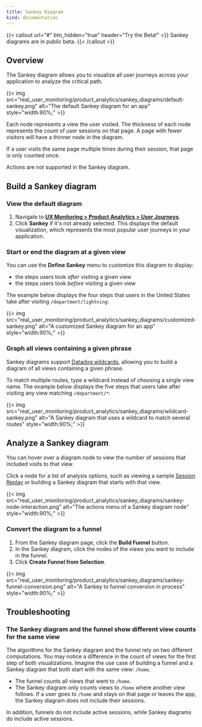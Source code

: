 ```yaml
---
title: Sankey Diagram
kind: documentation
---
```


{{< callout url="#" btn_hidden="true" header="Try the Beta!" >}}
Sankey diagrams are in public beta.
{{< /callout >}}

## Overview

The Sankey diagram allows you to visualize all user journeys across your application to analyze the critical path.

{{< img src="real_user_monitoring/product_analytics/sankey_diagrams/default-sankey.png" alt="The default Sankey diagram for an app" style="width:90%;" >}}

Each node represents a view the user visited. The thickness of each node represents the count of user sessions on that page. A page with fewer visitors will have a thinner node in the diagram.

If a user visits the same page multiple times during their session, that page is only counted once.

Actions are not supported in the Sankey diagram.

## Build a Sankey diagram

### View the default diagram

1. Navigate to [**UX Monitoring > Product Analytics > User Journeys**][1].
2. Click **Sankey** if it's not already selected. This displays the default visualization, which represents the most popular user journeys in your application.

### Start or end the diagram at a given view

You can use the **Define Sankey** menu to customize this diagram to display:
- the steps users took *after* visiting a given view
- the steps users took *before* visiting a given view

The example below displays the four steps that users in the United States take after visiting `/department/lightning`:

{{< img src="real_user_monitoring/product_analytics/sankey_diagrams/customized-sankey.png" alt="A customized Sankey diagram for an app" style="width:90%;" >}}

### Graph all views containing a given phrase

Sankey diagrams support [Datadog wildcards][2], allowing you to build a diagram of all views containing a given phrase.

To match multiple routes, type a wildcard instead of choosing a single view name. The example below displays the five steps that users take after visiting any view matching `/department/*`:

{{< img src="real_user_monitoring/product_analytics/sankey_diagrams/wildcard-sankey.png" alt="A Sankey diagram that uses a wildcard to match several routes" style="width:90%;" >}}

## Analyze a Sankey diagram

You can hover over a diagram node to view the number of sessions that included visits to that view.

Click a node for a list of analysis options, such as viewing a sample [Session Replay][3] or building a Sankey diagram that starts with that view.

{{< img src="real_user_monitoring/product_analytics/sankey_diagrams/sankey-node-interaction.png" alt="The actions menu of a Sankey diagram node" style="width:90%;" >}}


### Convert the diagram to a funnel

1. From the Sankey diagram page, click the **Build Funnel** button.
2. In the Sankey diagram, click the nodes of the views you want to include in the funnel.
3. Click **Create Funnel from Selection**.

{{< img src="real_user_monitoring/product_analytics/sankey_diagrams/sankey-funnel-conversion.png" alt="A Sankey to funnel conversion in process" style="width:90%;" >}}

## Troubleshooting

### The Sankey diagram and the funnel show different view counts for the same view

The algorithms for the Sankey diagram and the funnel rely on two different computations. You may notice a difference in the count of views for the first step of both visualizations. Imagine the use case of building a funnel and a Sankey diagram that both start with the same view: `/home`.

- The funnel counts all views that went to `/home`.
- The Sankey diagram only counts views to `/home` where another view follows. If a user goes to `/home` and stays on that page or leaves the app, the Sankey diagram does not include their sessions.

In addition, funnels do not include active sessions, while Sankey diagrams do include active sessions.

[1]: https://app.datadoghq.com/product-analytics/user-journey
[2]: /real_user_monitoring/explorer/search_syntax/#wildcards
[3]: /real_user_monitoring/session_replay/
